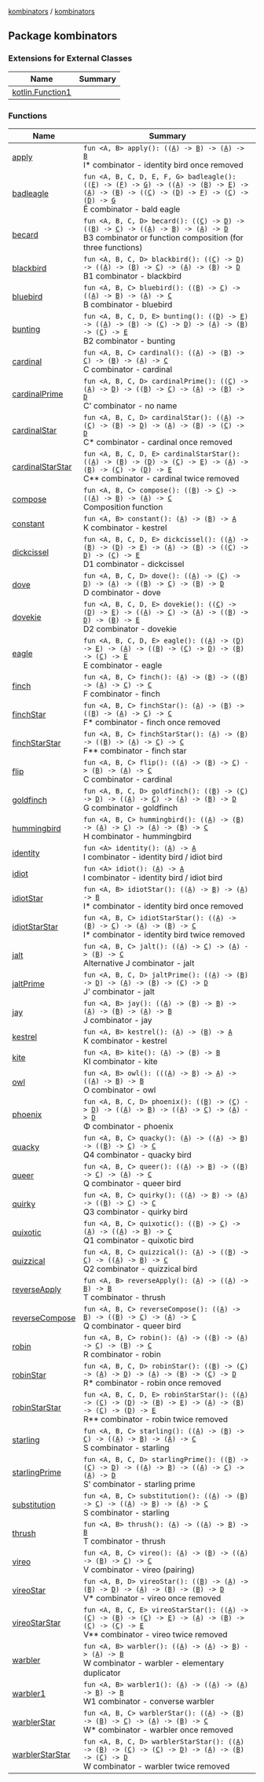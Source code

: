 [kombinators](../index.md) / [kombinators](./index.md)

## Package kombinators

### Extensions for External Classes

| Name | Summary |
|---|---|
| [kotlin.Function1](kotlin.-function1/index.md) |  |

### Functions

| Name | Summary |
|---|---|
| [apply](apply.md) | `fun <A, B> apply(): ((`[`A`](apply.md#A)`) -> `[`B`](apply.md#B)`) -> (`[`A`](apply.md#A)`) -> `[`B`](apply.md#B)<br>I* combinator - identity bird once removed |
| [badleagle](badleagle.md) | `fun <A, B, C, D, E, F, G> badleagle(): ((`[`E`](badleagle.md#E)`) -> (`[`F`](badleagle.md#F)`) -> `[`G`](badleagle.md#G)`) -> ((`[`A`](badleagle.md#A)`) -> (`[`B`](badleagle.md#B)`) -> `[`E`](badleagle.md#E)`) -> (`[`A`](badleagle.md#A)`) -> (`[`B`](badleagle.md#B)`) -> ((`[`C`](badleagle.md#C)`) -> (`[`D`](badleagle.md#D)`) -> `[`F`](badleagle.md#F)`) -> (`[`C`](badleagle.md#C)`) -> (`[`D`](badleagle.md#D)`) -> `[`G`](badleagle.md#G)<br>Ê combinator - bald eagle |
| [becard](becard.md) | `fun <A, B, C, D> becard(): ((`[`C`](becard.md#C)`) -> `[`D`](becard.md#D)`) -> ((`[`B`](becard.md#B)`) -> `[`C`](becard.md#C)`) -> ((`[`A`](becard.md#A)`) -> `[`B`](becard.md#B)`) -> (`[`A`](becard.md#A)`) -> `[`D`](becard.md#D)<br>B3 combinator or function composition (for three functions) |
| [blackbird](blackbird.md) | `fun <A, B, C, D> blackbird(): ((`[`C`](blackbird.md#C)`) -> `[`D`](blackbird.md#D)`) -> ((`[`A`](blackbird.md#A)`) -> (`[`B`](blackbird.md#B)`) -> `[`C`](blackbird.md#C)`) -> (`[`A`](blackbird.md#A)`) -> (`[`B`](blackbird.md#B)`) -> `[`D`](blackbird.md#D)<br>B1 combinator - blackbird |
| [bluebird](bluebird.md) | `fun <A, B, C> bluebird(): ((`[`B`](bluebird.md#B)`) -> `[`C`](bluebird.md#C)`) -> ((`[`A`](bluebird.md#A)`) -> `[`B`](bluebird.md#B)`) -> (`[`A`](bluebird.md#A)`) -> `[`C`](bluebird.md#C)<br>B combinator - bluebird |
| [bunting](bunting.md) | `fun <A, B, C, D, E> bunting(): ((`[`D`](bunting.md#D)`) -> `[`E`](bunting.md#E)`) -> ((`[`A`](bunting.md#A)`) -> (`[`B`](bunting.md#B)`) -> (`[`C`](bunting.md#C)`) -> `[`D`](bunting.md#D)`) -> (`[`A`](bunting.md#A)`) -> (`[`B`](bunting.md#B)`) -> (`[`C`](bunting.md#C)`) -> `[`E`](bunting.md#E)<br>B2 combinator - bunting |
| [cardinal](cardinal.md) | `fun <A, B, C> cardinal(): ((`[`A`](cardinal.md#A)`) -> (`[`B`](cardinal.md#B)`) -> `[`C`](cardinal.md#C)`) -> (`[`B`](cardinal.md#B)`) -> (`[`A`](cardinal.md#A)`) -> `[`C`](cardinal.md#C)<br>C combinator - cardinal |
| [cardinalPrime](cardinal-prime.md) | `fun <A, B, C, D> cardinalPrime(): ((`[`C`](cardinal-prime.md#C)`) -> (`[`A`](cardinal-prime.md#A)`) -> `[`D`](cardinal-prime.md#D)`) -> ((`[`B`](cardinal-prime.md#B)`) -> `[`C`](cardinal-prime.md#C)`) -> (`[`A`](cardinal-prime.md#A)`) -> (`[`B`](cardinal-prime.md#B)`) -> `[`D`](cardinal-prime.md#D)<br>C' combinator - no name |
| [cardinalStar](cardinal-star.md) | `fun <A, B, C, D> cardinalStar(): ((`[`A`](cardinal-star.md#A)`) -> (`[`C`](cardinal-star.md#C)`) -> (`[`B`](cardinal-star.md#B)`) -> `[`D`](cardinal-star.md#D)`) -> (`[`A`](cardinal-star.md#A)`) -> (`[`B`](cardinal-star.md#B)`) -> (`[`C`](cardinal-star.md#C)`) -> `[`D`](cardinal-star.md#D)<br>C* combinator - cardinal once removed |
| [cardinalStarStar](cardinal-star-star.md) | `fun <A, B, C, D, E> cardinalStarStar(): ((`[`A`](cardinal-star-star.md#A)`) -> (`[`B`](cardinal-star-star.md#B)`) -> (`[`D`](cardinal-star-star.md#D)`) -> (`[`C`](cardinal-star-star.md#C)`) -> `[`E`](cardinal-star-star.md#E)`) -> (`[`A`](cardinal-star-star.md#A)`) -> (`[`B`](cardinal-star-star.md#B)`) -> (`[`C`](cardinal-star-star.md#C)`) -> (`[`D`](cardinal-star-star.md#D)`) -> `[`E`](cardinal-star-star.md#E)<br>C** combinator - cardinal twice removed |
| [compose](compose.md) | `fun <A, B, C> compose(): ((`[`B`](compose.md#B)`) -> `[`C`](compose.md#C)`) -> ((`[`A`](compose.md#A)`) -> `[`B`](compose.md#B)`) -> (`[`A`](compose.md#A)`) -> `[`C`](compose.md#C)<br>Composition function |
| [constant](constant.md) | `fun <A, B> constant(): (`[`A`](constant.md#A)`) -> (`[`B`](constant.md#B)`) -> `[`A`](constant.md#A)<br>K combinator - kestrel |
| [dickcissel](dickcissel.md) | `fun <A, B, C, D, E> dickcissel(): ((`[`A`](dickcissel.md#A)`) -> (`[`B`](dickcissel.md#B)`) -> (`[`D`](dickcissel.md#D)`) -> `[`E`](dickcissel.md#E)`) -> (`[`A`](dickcissel.md#A)`) -> (`[`B`](dickcissel.md#B)`) -> ((`[`C`](dickcissel.md#C)`) -> `[`D`](dickcissel.md#D)`) -> (`[`C`](dickcissel.md#C)`) -> `[`E`](dickcissel.md#E)<br>D1 combinator - dickcissel |
| [dove](dove.md) | `fun <A, B, C, D> dove(): ((`[`A`](dove.md#A)`) -> (`[`C`](dove.md#C)`) -> `[`D`](dove.md#D)`) -> (`[`A`](dove.md#A)`) -> ((`[`B`](dove.md#B)`) -> `[`C`](dove.md#C)`) -> (`[`B`](dove.md#B)`) -> `[`D`](dove.md#D)<br>D combinator - dove |
| [dovekie](dovekie.md) | `fun <A, B, C, D, E> dovekie(): ((`[`C`](dovekie.md#C)`) -> (`[`D`](dovekie.md#D)`) -> `[`E`](dovekie.md#E)`) -> ((`[`A`](dovekie.md#A)`) -> `[`C`](dovekie.md#C)`) -> (`[`A`](dovekie.md#A)`) -> ((`[`B`](dovekie.md#B)`) -> `[`D`](dovekie.md#D)`) -> (`[`B`](dovekie.md#B)`) -> `[`E`](dovekie.md#E)<br>D2 combinator - dovekie |
| [eagle](eagle.md) | `fun <A, B, C, D, E> eagle(): ((`[`A`](eagle.md#A)`) -> (`[`D`](eagle.md#D)`) -> `[`E`](eagle.md#E)`) -> (`[`A`](eagle.md#A)`) -> ((`[`B`](eagle.md#B)`) -> (`[`C`](eagle.md#C)`) -> `[`D`](eagle.md#D)`) -> (`[`B`](eagle.md#B)`) -> (`[`C`](eagle.md#C)`) -> `[`E`](eagle.md#E)<br>E combinator - eagle |
| [finch](finch.md) | `fun <A, B, C> finch(): (`[`A`](finch.md#A)`) -> (`[`B`](finch.md#B)`) -> ((`[`B`](finch.md#B)`) -> (`[`A`](finch.md#A)`) -> `[`C`](finch.md#C)`) -> `[`C`](finch.md#C)<br>F combinator - finch |
| [finchStar](finch-star.md) | `fun <A, B, C> finchStar(): (`[`A`](finch-star.md#A)`) -> (`[`B`](finch-star.md#B)`) -> ((`[`B`](finch-star.md#B)`) -> (`[`A`](finch-star.md#A)`) -> `[`C`](finch-star.md#C)`) -> `[`C`](finch-star.md#C)<br>F* combinator - finch once removed |
| [finchStarStar](finch-star-star.md) | `fun <A, B, C> finchStarStar(): (`[`A`](finch-star-star.md#A)`) -> (`[`B`](finch-star-star.md#B)`) -> ((`[`B`](finch-star-star.md#B)`) -> (`[`A`](finch-star-star.md#A)`) -> `[`C`](finch-star-star.md#C)`) -> `[`C`](finch-star-star.md#C)<br>F** combinator - finch star |
| [flip](flip.md) | `fun <A, B, C> flip(): ((`[`A`](flip.md#A)`) -> (`[`B`](flip.md#B)`) -> `[`C`](flip.md#C)`) -> (`[`B`](flip.md#B)`) -> (`[`A`](flip.md#A)`) -> `[`C`](flip.md#C)<br>C combinator - cardinal |
| [goldfinch](goldfinch.md) | `fun <A, B, C, D> goldfinch(): ((`[`B`](goldfinch.md#B)`) -> (`[`C`](goldfinch.md#C)`) -> `[`D`](goldfinch.md#D)`) -> ((`[`A`](goldfinch.md#A)`) -> `[`C`](goldfinch.md#C)`) -> (`[`A`](goldfinch.md#A)`) -> (`[`B`](goldfinch.md#B)`) -> `[`D`](goldfinch.md#D)<br>G combinator - goldfinch |
| [hummingbird](hummingbird.md) | `fun <A, B, C> hummingbird(): ((`[`A`](hummingbird.md#A)`) -> (`[`B`](hummingbird.md#B)`) -> (`[`A`](hummingbird.md#A)`) -> `[`C`](hummingbird.md#C)`) -> (`[`A`](hummingbird.md#A)`) -> (`[`B`](hummingbird.md#B)`) -> `[`C`](hummingbird.md#C)<br>H combinator - hummingbird |
| [identity](identity.md) | `fun <A> identity(): (`[`A`](identity.md#A)`) -> `[`A`](identity.md#A)<br>I combinator - identity bird / idiot bird |
| [idiot](idiot.md) | `fun <A> idiot(): (`[`A`](idiot.md#A)`) -> `[`A`](idiot.md#A)<br>I combinator - identity bird / idiot bird |
| [idiotStar](idiot-star.md) | `fun <A, B> idiotStar(): ((`[`A`](idiot-star.md#A)`) -> `[`B`](idiot-star.md#B)`) -> (`[`A`](idiot-star.md#A)`) -> `[`B`](idiot-star.md#B)<br>I* combinator - identity bird once removed |
| [idiotStarStar](idiot-star-star.md) | `fun <A, B, C> idiotStarStar(): ((`[`A`](idiot-star-star.md#A)`) -> (`[`B`](idiot-star-star.md#B)`) -> `[`C`](idiot-star-star.md#C)`) -> (`[`A`](idiot-star-star.md#A)`) -> (`[`B`](idiot-star-star.md#B)`) -> `[`C`](idiot-star-star.md#C)<br>I* combinator - identity bird twice removed |
| [jalt](jalt.md) | `fun <A, B, C> jalt(): ((`[`A`](jalt.md#A)`) -> `[`C`](jalt.md#C)`) -> (`[`A`](jalt.md#A)`) -> (`[`B`](jalt.md#B)`) -> `[`C`](jalt.md#C)<br>Alternative J combinator - jalt |
| [jaltPrime](jalt-prime.md) | `fun <A, B, C, D> jaltPrime(): ((`[`A`](jalt-prime.md#A)`) -> (`[`B`](jalt-prime.md#B)`) -> `[`D`](jalt-prime.md#D)`) -> (`[`A`](jalt-prime.md#A)`) -> (`[`B`](jalt-prime.md#B)`) -> (`[`C`](jalt-prime.md#C)`) -> `[`D`](jalt-prime.md#D)<br>J' combinator - jalt |
| [jay](jay.md) | `fun <A, B> jay(): ((`[`A`](jay.md#A)`) -> (`[`B`](jay.md#B)`) -> `[`B`](jay.md#B)`) -> (`[`A`](jay.md#A)`) -> (`[`B`](jay.md#B)`) -> (`[`A`](jay.md#A)`) -> `[`B`](jay.md#B)<br>J combinator - jay |
| [kestrel](kestrel.md) | `fun <A, B> kestrel(): (`[`A`](kestrel.md#A)`) -> (`[`B`](kestrel.md#B)`) -> `[`A`](kestrel.md#A)<br>K combinator - kestrel |
| [kite](kite.md) | `fun <A, B> kite(): (`[`A`](kite.md#A)`) -> (`[`B`](kite.md#B)`) -> `[`B`](kite.md#B)<br>KI combinator - kite |
| [owl](owl.md) | `fun <A, B> owl(): (((`[`A`](owl.md#A)`) -> `[`B`](owl.md#B)`) -> `[`A`](owl.md#A)`) -> ((`[`A`](owl.md#A)`) -> `[`B`](owl.md#B)`) -> `[`B`](owl.md#B)<br>O combinator - owl |
| [phoenix](phoenix.md) | `fun <A, B, C, D> phoenix(): ((`[`B`](phoenix.md#B)`) -> (`[`C`](phoenix.md#C)`) -> `[`D`](phoenix.md#D)`) -> ((`[`A`](phoenix.md#A)`) -> `[`B`](phoenix.md#B)`) -> ((`[`A`](phoenix.md#A)`) -> `[`C`](phoenix.md#C)`) -> (`[`A`](phoenix.md#A)`) -> `[`D`](phoenix.md#D)<br>Φ combinator - phoenix |
| [quacky](quacky.md) | `fun <A, B, C> quacky(): (`[`A`](quacky.md#A)`) -> ((`[`A`](quacky.md#A)`) -> `[`B`](quacky.md#B)`) -> ((`[`B`](quacky.md#B)`) -> `[`C`](quacky.md#C)`) -> `[`C`](quacky.md#C)<br>Q4 combinator - quacky bird |
| [queer](queer.md) | `fun <A, B, C> queer(): ((`[`A`](queer.md#A)`) -> `[`B`](queer.md#B)`) -> ((`[`B`](queer.md#B)`) -> `[`C`](queer.md#C)`) -> (`[`A`](queer.md#A)`) -> `[`C`](queer.md#C)<br>Q combinator - queer bird |
| [quirky](quirky.md) | `fun <A, B, C> quirky(): ((`[`A`](quirky.md#A)`) -> `[`B`](quirky.md#B)`) -> (`[`A`](quirky.md#A)`) -> ((`[`B`](quirky.md#B)`) -> `[`C`](quirky.md#C)`) -> `[`C`](quirky.md#C)<br>Q3 combinator - quirky bird |
| [quixotic](quixotic.md) | `fun <A, B, C> quixotic(): ((`[`B`](quixotic.md#B)`) -> `[`C`](quixotic.md#C)`) -> (`[`A`](quixotic.md#A)`) -> ((`[`A`](quixotic.md#A)`) -> `[`B`](quixotic.md#B)`) -> `[`C`](quixotic.md#C)<br>Q1 combinator - quixotic bird |
| [quizzical](quizzical.md) | `fun <A, B, C> quizzical(): (`[`A`](quizzical.md#A)`) -> ((`[`B`](quizzical.md#B)`) -> `[`C`](quizzical.md#C)`) -> ((`[`A`](quizzical.md#A)`) -> `[`B`](quizzical.md#B)`) -> `[`C`](quizzical.md#C)<br>Q2 combinator - quizzical bird |
| [reverseApply](reverse-apply.md) | `fun <A, B> reverseApply(): (`[`A`](reverse-apply.md#A)`) -> ((`[`A`](reverse-apply.md#A)`) -> `[`B`](reverse-apply.md#B)`) -> `[`B`](reverse-apply.md#B)<br>T combinator - thrush |
| [reverseCompose](reverse-compose.md) | `fun <A, B, C> reverseCompose(): ((`[`A`](reverse-compose.md#A)`) -> `[`B`](reverse-compose.md#B)`) -> ((`[`B`](reverse-compose.md#B)`) -> `[`C`](reverse-compose.md#C)`) -> (`[`A`](reverse-compose.md#A)`) -> `[`C`](reverse-compose.md#C)<br>Q combinator - queer bird |
| [robin](robin.md) | `fun <A, B, C> robin(): (`[`A`](robin.md#A)`) -> ((`[`B`](robin.md#B)`) -> (`[`A`](robin.md#A)`) -> `[`C`](robin.md#C)`) -> (`[`B`](robin.md#B)`) -> `[`C`](robin.md#C)<br>R combinator - robin |
| [robinStar](robin-star.md) | `fun <A, B, C, D> robinStar(): ((`[`B`](robin-star.md#B)`) -> (`[`C`](robin-star.md#C)`) -> (`[`A`](robin-star.md#A)`) -> `[`D`](robin-star.md#D)`) -> (`[`A`](robin-star.md#A)`) -> (`[`B`](robin-star.md#B)`) -> (`[`C`](robin-star.md#C)`) -> `[`D`](robin-star.md#D)<br>R* combinator - robin once removed |
| [robinStarStar](robin-star-star.md) | `fun <A, B, C, D, E> robinStarStar(): ((`[`A`](robin-star-star.md#A)`) -> (`[`C`](robin-star-star.md#C)`) -> (`[`D`](robin-star-star.md#D)`) -> (`[`B`](robin-star-star.md#B)`) -> `[`E`](robin-star-star.md#E)`) -> (`[`A`](robin-star-star.md#A)`) -> (`[`B`](robin-star-star.md#B)`) -> (`[`C`](robin-star-star.md#C)`) -> (`[`D`](robin-star-star.md#D)`) -> `[`E`](robin-star-star.md#E)<br>R** combinator - robin twice removed |
| [starling](starling.md) | `fun <A, B, C> starling(): ((`[`A`](starling.md#A)`) -> (`[`B`](starling.md#B)`) -> `[`C`](starling.md#C)`) -> ((`[`A`](starling.md#A)`) -> `[`B`](starling.md#B)`) -> (`[`A`](starling.md#A)`) -> `[`C`](starling.md#C)<br>S combinator - starling |
| [starlingPrime](starling-prime.md) | `fun <A, B, C, D> starlingPrime(): ((`[`B`](starling-prime.md#B)`) -> (`[`C`](starling-prime.md#C)`) -> `[`D`](starling-prime.md#D)`) -> ((`[`A`](starling-prime.md#A)`) -> `[`B`](starling-prime.md#B)`) -> ((`[`A`](starling-prime.md#A)`) -> `[`C`](starling-prime.md#C)`) -> (`[`A`](starling-prime.md#A)`) -> `[`D`](starling-prime.md#D)<br>S' combinator - starling prime |
| [substitution](substitution.md) | `fun <A, B, C> substitution(): ((`[`A`](substitution.md#A)`) -> (`[`B`](substitution.md#B)`) -> `[`C`](substitution.md#C)`) -> ((`[`A`](substitution.md#A)`) -> `[`B`](substitution.md#B)`) -> (`[`A`](substitution.md#A)`) -> `[`C`](substitution.md#C)<br>S combinator - starling |
| [thrush](thrush.md) | `fun <A, B> thrush(): (`[`A`](thrush.md#A)`) -> ((`[`A`](thrush.md#A)`) -> `[`B`](thrush.md#B)`) -> `[`B`](thrush.md#B)<br>T combinator - thrush |
| [vireo](vireo.md) | `fun <A, B, C> vireo(): (`[`A`](vireo.md#A)`) -> (`[`B`](vireo.md#B)`) -> ((`[`A`](vireo.md#A)`) -> (`[`B`](vireo.md#B)`) -> `[`C`](vireo.md#C)`) -> `[`C`](vireo.md#C)<br>V combinator - vireo (pairing) |
| [vireoStar](vireo-star.md) | `fun <A, B, D> vireoStar(): ((`[`B`](vireo-star.md#B)`) -> (`[`A`](vireo-star.md#A)`) -> (`[`B`](vireo-star.md#B)`) -> `[`D`](vireo-star.md#D)`) -> (`[`A`](vireo-star.md#A)`) -> (`[`B`](vireo-star.md#B)`) -> (`[`B`](vireo-star.md#B)`) -> `[`D`](vireo-star.md#D)<br>V* combinator - vireo once removed |
| [vireoStarStar](vireo-star-star.md) | `fun <A, B, C, E> vireoStarStar(): ((`[`A`](vireo-star-star.md#A)`) -> (`[`C`](vireo-star-star.md#C)`) -> (`[`B`](vireo-star-star.md#B)`) -> (`[`C`](vireo-star-star.md#C)`) -> `[`E`](vireo-star-star.md#E)`) -> (`[`A`](vireo-star-star.md#A)`) -> (`[`B`](vireo-star-star.md#B)`) -> (`[`C`](vireo-star-star.md#C)`) -> (`[`C`](vireo-star-star.md#C)`) -> `[`E`](vireo-star-star.md#E)<br>V** combinator - vireo twice removed |
| [warbler](warbler.md) | `fun <A, B> warbler(): ((`[`A`](warbler.md#A)`) -> (`[`A`](warbler.md#A)`) -> `[`B`](warbler.md#B)`) -> (`[`A`](warbler.md#A)`) -> `[`B`](warbler.md#B)<br>W combinator - warbler - elementary duplicator |
| [warbler1](warbler1.md) | `fun <A, B> warbler1(): (`[`A`](warbler1.md#A)`) -> ((`[`A`](warbler1.md#A)`) -> (`[`A`](warbler1.md#A)`) -> `[`B`](warbler1.md#B)`) -> `[`B`](warbler1.md#B)<br>W1 combinator - converse warbler |
| [warblerStar](warbler-star.md) | `fun <A, B, C> warblerStar(): ((`[`A`](warbler-star.md#A)`) -> (`[`B`](warbler-star.md#B)`) -> (`[`B`](warbler-star.md#B)`) -> `[`C`](warbler-star.md#C)`) -> (`[`A`](warbler-star.md#A)`) -> (`[`B`](warbler-star.md#B)`) -> `[`C`](warbler-star.md#C)<br>W* combinator - warbler once removed |
| [warblerStarStar](warbler-star-star.md) | `fun <A, B, C, D> warblerStarStar(): ((`[`A`](warbler-star-star.md#A)`) -> (`[`B`](warbler-star-star.md#B)`) -> (`[`C`](warbler-star-star.md#C)`) -> (`[`C`](warbler-star-star.md#C)`) -> `[`D`](warbler-star-star.md#D)`) -> (`[`A`](warbler-star-star.md#A)`) -> (`[`B`](warbler-star-star.md#B)`) -> (`[`C`](warbler-star-star.md#C)`) -> `[`D`](warbler-star-star.md#D)<br>W combinator - warbler twice removed |
